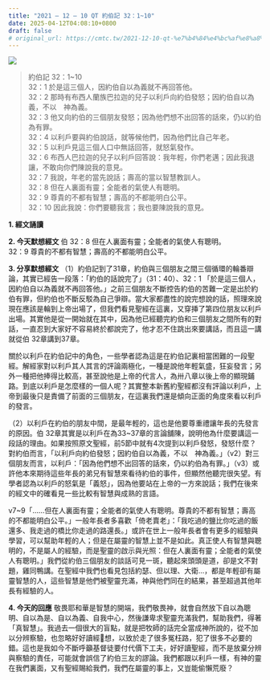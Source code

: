 ```yaml
---
title: "2021 – 12 – 10 QT 約伯記 32：1~10"
date: 2025-04-12T04:08:10+0800
draft: false
# original_url: https://cmtc.tw/2021-12-10-qt-%e7%b4%84%e4%bc%af%e8%a8%98-32%ef%bc%9a110
---
```


![](/images/qt.jpg)
> 約伯記 32：1\~10  
> 32：1 於是這三個人，因約伯自以為義就不再回答他。  
> 32：2 那時有布西人蘭族巴拉迦的兒子以利戶向約伯發怒；因約伯自以為義，不以　神為義。  
> 32：3 他又向約伯的三個朋友發怒；因為他們想不出回答的話來，仍以約伯為有罪。  
> 32：4 以利戶要與約伯說話，就等候他們，因為他們比自己年老。  
> 32：5 以利戶見這三個人口中無話回答，就怒氣發作。  
> 32：6 布西人巴拉迦的兒子以利戶回答說：我年輕，你們老邁；因此我退讓，不敢向你們陳說我的意見。  
> 32：7 我說，年老的當先說話；壽高的當以智慧教訓人。  
> 32：8 但在人裏面有靈；全能者的氣使人有聰明。  
> 32：9 尊貴的不都有智慧；壽高的不都能明白公平。  
> 32：10 因此我說：你們要聽我言；我也要陳說我的意見。

**1. 經文誦讀**

**2.  今天默想經文**
伯 32：8 但在人裏面有靈；全能者的氣使人有聰明。  
32：9 尊貴的不都有智慧；壽高的不都能明白公平。

**3. 分享默想經文**
（1）約伯記到了31章，約伯與三個朋友之間三個循環的輪番辯論，其實已經告一段落：「約伯的話說完了」（31：40）、32：1 「於是這三個人，因約伯自以為義就不再回答他。」之前三個朋友不斷控告約伯的苦難一定是出於約伯有罪，但約伯也不斷反駁為自己爭辯。當大家都盡性的說完想說的話，照理來說現在應該是輪到上帝出場了，但我們看見聖經在這裏，又穿挿了第四位朋友以利戶出場。其實他是從一開始就在其中，因為他已經聽完約伯和三個朋友之間所有的對話，一直忍到大家好不容易終於都說完了，他才忍不住跳出來要講話，而且這一講就從伯 32章講到37章。

關於以利戶在約伯記中的角色，一些學者認為這是在約伯記裏相當困難的一段聖經。解經家對以利戶其人其言的評論兩極化，一種是說他年輕氣盛，狂妄發言；另外一種把他捧得比較高，甚至說他是上帝的代言人，為卅八章以後上帝的顯現鋪路。到底以利戶是怎麼樣的一個人呢？其實整本新舊約聖經都沒有評論以利戶，上帝到最後只是責備了前面的三個朋友，在這裏我們還是傾向正面的角度來看以利戶的發言。

（2）以利戶在約伯的朋友中間，是最年輕的，這也是他要尊重禮讓年長的先發言的原因。伯 32章其實是以利戶在為33\~37章的言論舖陳，說明他為什麼要講這一段話的理由。如果按照原文聖經，前5節中就有4次提到以利戶發怒，發怒什麼？對約伯而言，「以利戶向約伯發怒；因約伯自以為義，不以　神為義。」（v2）對三個朋友而言，以利戶：「因為他們想不出回答的話來，仍以約伯為有罪。」（v3）或許他本來期待這些年長的弟兄有智慧來看待約伯的事件，但顯然他聽完很失望。有學者認為以利戶的怒氣是「義怒」，因為他要站在上帝的一方來說話；我們在後來的經文中的確看見一些比較有智慧與成熟的言語。

v7\~9「……但在人裏面有靈；全能者的氣使人有聰明。尊貴的不都有智慧；壽高的不都能明白公平。」一般年長者多喜歡「倚老賣老」：「我吃過的鹽比你吃過的飯還多、我走過的橋比你走過的路還長。」或許在世上一般年長者會有更多的經驗與學習，可以幫助年輕的人；但是在屬靈的智慧上並不是如此。真正使人有智慧與聰明的，不是屬人的經驗，而是聖靈的啟示與光照：但在人裏面有靈；全能者的氣使人有聰明。」我們從約伯三個朋友的談話可見一斑，聽起來頭頭是道，卻是文不對題，雞同鴨講。在聖經中我們也看見包括約瑟、但以理、大衛…，都是年輕卻有屬靈智慧的人，這些智慧是他們被聖靈充滿，神與他們同在的結果，甚至超過其他年長有經驗的人。

**4. 今天的回應**
敬畏耶和華是智慧的開端，我們敬畏神，就會自然放下自以為聰明、自以為是、自以為義、自我中心，然後謙卑求聖靈充滿我們，幫助我們，得著「真智慧」。我過去一個很大的盲點，就是把牧師的話完全當成神所說的，從不加以分辨察驗，也忽略好好讀經𪐥想，以致於走了很多冤枉路，犯了很多不必要的錯。這也是我如今不斷呼籲基督徒要付代價下工夫，好好讀聖經，而不是放棄分辨與察驗的責任，可能就會誤信了約伯三友的謬論。我們都跟以利戶一樣，有神的靈在我們裏面，又有聖經賜給我們，我們在屬靈的事上，又豈能偷懶荒廢？
